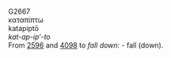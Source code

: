 <body>
  <p>G2667<br>  καταπίπτω  <br> katapiptō  <br><i>kat-ap-ip‘-to </i><br>From <a href="g2596.htm">2596</a> and <a href="g4098.htm">4098</a>  to <i>fall</i> <i>down:</i> - fall (down).<br></p>
 </body>